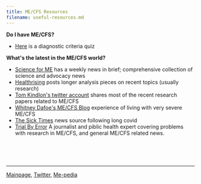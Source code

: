 ```yaml
---
title: ME/CFS Resources
filename: useful-resources.md
---
```


**Do I have ME/CFS?**
* [Here](https://d3n8a8pro7vhmx.cloudfront.net/meadvocacy/pages/22/attachments/original/1478717636/ICC_Questionnaire_Nov_2016.pdf) is a diagnostic criteria quiz

**What's the latest in the ME/CFS world?**
* [Science for ME](https://www.s4me.info) has a weekly news in brief; comprehensive collection of science and advocacy news
* [Healthrising](https://www.healthrising.org) posts longer analysis pieces on recent topics (usually research)
* [Tom Kindlon's twitter account](https://x.com/tomkindlon?s=21) shares most of the recent research papers related to ME/CFS
* [Whitney Dafoe's ME/CFS Blog](https://whitneydafoe.com/mecfs/) experience of living with very severe ME/CFS
* [The Sick Times](https://thesicktimes.org) news source following long covid
* [Trial By Error](https://virology.ws/david-tuller-posts/) A journalist and piblic health expert covering problems with research in ME/CFS, and general ME/CFS related news.

<br/><br/><br/>

---

[Mainpage](https://me-cfs.github.io), [Twitter](https://twitter.com/yann_mecfs), [Me-pedia](https://me-pedia.org/wiki/User:Yannlk)

